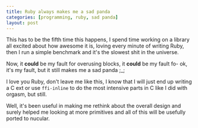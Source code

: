 ```yaml
---
title: Ruby always makes me a sad panda
categories: [programming, ruby, sad panda]
layout: post
---
```


This has to be the fifth time this happens, I spend time working on a library all excited
about how awesome it is, loving every minute of writing Ruby, then I run a simple benchmark
and it's the slowest shit in the universe.

Now, it **could** be my fault for overusing blocks, it **could** be my fault fo- ok, it's my fault,
but it still makes me a sad panda ;_;

I love you Ruby, don't leave me like this, I know that I will just end up writing a C ext or use
`ffi-inline` to do the most intensive parts in C like I did with orgasm, but still.

Well, it's been useful in making me rethink about the overall design and surely helped me
looking at more primitives and all of this will be usefully ported to nucular.
